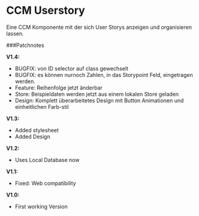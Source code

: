 # CCM Userstory
Eine CCM Komponente mit der sich User Storys anzeigen und organisieren lassen.

###Patchnotes

**V1.4:**
* BUGFIX: von ID selector auf class gewechselt
* BUGFIX: es können nurnoch Zahlen, in das Storypoint Feld, eingetragen werden.
* Feature: Reihenfolge jetzt änderbar
* Store: Beispieldaten werden jetzt aus einem lokalen Store geladen
* Design: Komplett überarbeitetes Design mit Button Animationen und einheitlichen Farb-stil

**V1.3:**
 * Added stylesheet
 * Added Design


**V1.2:**
 * Uses Local Database now

**V1.1:**
 * Fixed: Web compatibility

**V1.0:**
 * First working Version
